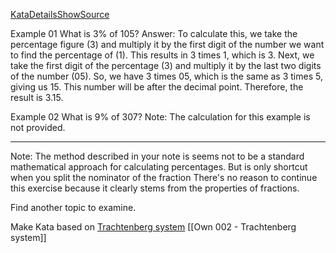 [KataDetailsShowSource](https://www.facebook.com/MathProfD/videos/387097423644284/)

Example 01 
What is 3% of 105? 
Answer: To calculate this, we take the percentage figure (3) and multiply it by the first digit of the number we want to find the percentage of (1). This results in 3 times 1, which is 3. Next, we take the first digit of the percentage (3) and multiply it by the last two digits of the number (05). So, we have 3 times 05, which is the same as 3 times 5, giving us 15. This number will be after the decimal point. Therefore, the result is 3.15.

Example 02 What is 9% of 307? 
Note: The calculation for this example is not provided.

---
Note: The method described in your note is seems not to be a standard mathematical approach for calculating percentages. But is only shortcut when you split the nominator of the fraction
There's no reason to continue this exercise because it clearly stems from the properties of fractions.

Find another topic to examine. 

Make Kata based on [Trachtenberg system](https://en.wikipedia.org/wiki/Trachtenberg_system)
[[Own 002 - Trachtenberg system]]

